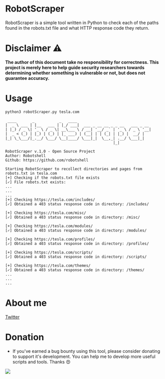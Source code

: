 # RobotScraper       
RobotScraper is a simple tool written in Python to check each of the paths found in the robots.txt file and what HTTP response code they return.


# Disclaimer :warning:
**The author of this document take no responsibility for correctness. This project is merely here to help guide security researchers towards determining whether something is vulnerable or not, but does not guarantee accuracy.**

# Usage
```
python3 robotScraper.py tesla.com

 ____       _           _   ____                                 
|  _ \ ___ | |__   ___ | |_/ ___|  ___ _ __ __ _ _ __   ___ _ __ 
| |_) / _ \| '_ \ / _ \| __\___ \ / __| '__/ _` | '_ \ / _ \ '__|
|  _ < (_) | |_) | (_) | |_ ___) | (__| | | (_| | |_) |  __/ |   
|_| \_\___/|_.__/ \___/ \__|____/ \___|_|  \__,_| .__/ \___|_|   
                                                |_|   

RobotScraper v.1.0 - Open Source Project
Author: Robotshell
Github: https://github.com/robotshell

Starting RobotScraper to recollect directories and pages from robots.txt in tesla.com
[+] Checking if the robots.txt file exists
[✓] File robots.txt exists:
...
...
...
[+] Checking https://tesla.com/includes/
[✓] Obtained a 403 status response code in directory: /includes/                                                                                                      
                                                                                                                                                                      
[+] Checking https://tesla.com/misc/
[✓] Obtained a 403 status response code in directory: /misc/                                                                                                          
                                                                                                                                                                      
[+] Checking https://tesla.com/modules/
[✓] Obtained a 403 status response code in directory: /modules/                                                                                                       
                                                                                                                                                                      
[+] Checking https://tesla.com/profiles/
[✓] Obtained a 403 status response code in directory: /profiles/                                                                                                      
                                                                                                                                                                      
[+] Checking https://tesla.com/scripts/
[✓] Obtained a 403 status response code in directory: /scripts/                                                                                                       
                                                                                                                                                                      
[+] Checking https://tesla.com/themes/
[✓] Obtained a 403 status response code in directory: /themes/   
...
...
...

```
# About me
[Twitter](https://twitter.com/robotshelld)


# Donation
* If you've earned a bug bounty using this tool, please consider donating to support it's development. You can help me to develop more useful scripts and tools. Thanks :heart_eyes:

[<img src="https://www.paypalobjects.com/en_US/ES/i/btn/btn_donateCC_LG.gif">](https://www.paypal.com/cgi-bin/webscr?cmd=_s-xclick&hosted_button_id=F4YABU5AH3NTQ&source=url)

